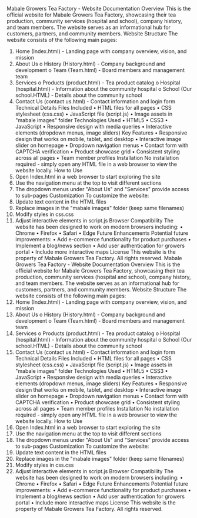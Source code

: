 Mabale Growers Tea Factory - Website Documentation
Overview
This is the official website for Mabale Growers Tea Factory, showcasing their tea production, community services (hospital and school), company history, and team members. The website serves as an informational hub for customers, partners, and community members.
Website Structure
The website consists of the following main pages:
1.	Home (Index.html) - Landing page with company overview, vision, and mission
2.	About Us
o	History (History.html) - Company background and development
o	Team (Team.html) - Board members and management team
3.	Services
o	Products (product.html) - Tea product catalog
o	Hospital (hospital.html) - Information about the community hospital
o	School (Our school.HTML) - Details about the community school
4.	Contact Us (contact us.html) - Contact information and login form
Technical Details
Files Included
•	HTML files for all pages
•	CSS stylesheet (css.css)
•	JavaScript file (script.js)
•	Image assets in "mabale images" folder
Technologies Used
•	HTML5
•	CSS3
•	JavaScript
•	Responsive design with media queries
•	Interactive elements (dropdown menus, image sliders)
Key Features
•	Responsive design that works on mobile, tablet, and desktop
•	Interactive image slider on homepage
•	Dropdown navigation menus
•	Contact form with CAPTCHA verification
•	Product showcase grid
•	Consistent styling across all pages
•	Team member profiles
Installation
No installation required - simply open any HTML file in a web browser to view the website locally.
How to Use
1.	Open Index.html in a web browser to start exploring the site
2.	Use the navigation menu at the top to visit different sections
3.	The dropdown menus under "About Us" and "Services" provide access to sub-pages
Customization
To customize the website:
1.	Update text content in the HTML files
2.	Replace images in the "mabale images" folder (keep same filenames)
3.	Modify styles in css.css
4.	Adjust interactive elements in script.js
Browser Compatibility
The website has been designed to work on modern browsers including:
•	Chrome
•	Firefox
•	Safari
•	Edge
Future Enhancements
Potential future improvements:
•	Add e-commerce functionality for product purchases
•	Implement a blog/news section
•	Add user authentication for growers portal
•	Include more interactive maps
License
This website is the property of Mabale Growers Tea Factory. All rights reserved.
Mabale Growers Tea Factory - Website Documentation
Overview
This is the official website for Mabale Growers Tea Factory, showcasing their tea production, community services (hospital and school), company history, and team members. The website serves as an informational hub for customers, partners, and community members.
Website Structure
The website consists of the following main pages:
1.	Home (Index.html) - Landing page with company overview, vision, and mission
2.	About Us
o	History (History.html) - Company background and development
o	Team (Team.html) - Board members and management team
3.	Services
o	Products (product.html) - Tea product catalog
o	Hospital (hospital.html) - Information about the community hospital
o	School (Our school.HTML) - Details about the community school
4.	Contact Us (contact us.html) - Contact information and login form
Technical Details
Files Included
•	HTML files for all pages
•	CSS stylesheet (css.css)
•	JavaScript file (script.js)
•	Image assets in "mabale images" folder
Technologies Used
•	HTML5
•	CSS3
•	JavaScript
•	Responsive design with media queries
•	Interactive elements (dropdown menus, image sliders)
Key Features
•	Responsive design that works on mobile, tablet, and desktop
•	Interactive image slider on homepage
•	Dropdown navigation menus
•	Contact form with CAPTCHA verification
•	Product showcase grid
•	Consistent styling across all pages
•	Team member profiles
Installation
No installation required - simply open any HTML file in a web browser to view the website locally.
How to Use
1.	Open Index.html in a web browser to start exploring the site
2.	Use the navigation menu at the top to visit different sections
3.	The dropdown menus under "About Us" and "Services" provide access to sub-pages
Customization
To customize the website:
1.	Update text content in the HTML files
2.	Replace images in the "mabale images" folder (keep same filenames)
3.	Modify styles in css.css
4.	Adjust interactive elements in script.js
Browser Compatibility
The website has been designed to work on modern browsers including:
•	Chrome
•	Firefox
•	Safari
•	Edge
Future Enhancements
Potential future improvements:
•	Add e-commerce functionality for product purchases
•	Implement a blog/news section
•	Add user authentication for growers portal
•	Include more interactive maps
License
This website is the property of Mabale Growers Tea Factory. All rights reserved.

